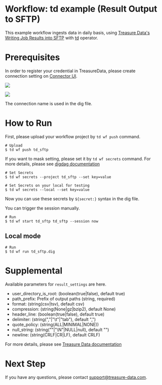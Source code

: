 # Workflow: td example (Result Output to SFTP)

This example workflow ingests data in daily basis, using [Treasure Data's Writing Job Results into SFTP](https://docs.treasuredata.com/articles/result-into-sftp) with [td](http://docs.digdag.io/operators/td.html) operator.

# Prerequisites

In order to register your credential in TreasureData, please create connection setting on [Connector UI](https://console.treasuredata.com/app/connections).

![](https://t.gyazo.com/teams/treasure-data/fc51459feff2d086df97f5f7eb8f6f72.png)

![](https://t.gyazo.com/teams/treasure-data/43dec12525f6cd0ee5ba7240bbc08892.png)

The connection name is used in the dig file.

# How to Run

First, please upload your workflow project by `td wf push` command.

    # Upload
    $ td wf push td_sftp

If you want to mask setting, please set it by `td wf secrets` command. For more details, please see [digdag documentation](http://docs.digdag.io/command_reference.html#secrets)

    # Set Secrets
    $ td wf secrets --project td_sftp --set key=value

    # Set Secrets on your local for testing
    $ td wf secrets --local --set key=value

Now you can use these secrets by `${secret:}` syntax in the dig file.

You can trigger the session manually.

    # Run
    $ td wf start td_sftp td_sftp --session now

## Local mode

    # Run
    $ td wf run td_sftp.dig

# Supplemental

Available parameters for `result_settings` are here.

- user_directory_is_root: (boolean(true|false), default true)
- path_prefix: Prefix of output paths (string, required)
- format: (string(csv|tsv), default csv)
- compression: (string(None|gz|bzip2), default None)
- header_line: (boolean(true|false), default true)
- delimiter: (string(","|"\t"|"tab"), default ",")
- quote_policy: (string(ALL|MINIMAL|NONE))
- null_string: (string(""|"\N"|NULL|null), default "")
- newline: (string(CRLF|CR|LF), default CRLF)

For more details, please see [Treasure Data documentation](https://docs.treasuredata.com/articles/result-into-sftp#usage-from-cli)

# Next Step

If you have any questions, please contact support@treasure-data.com.
